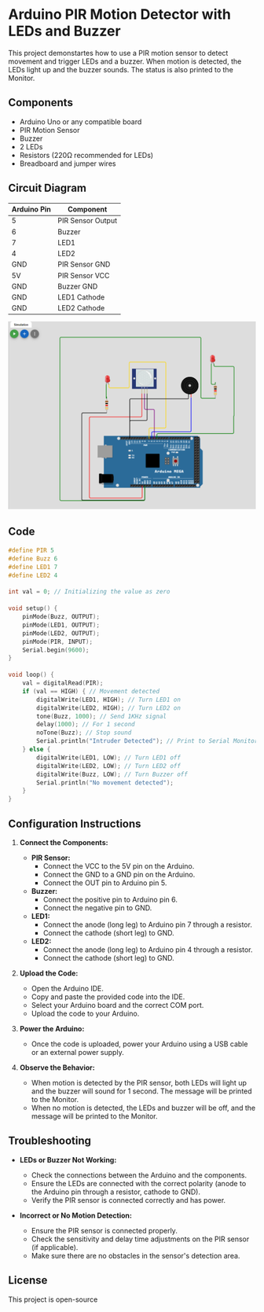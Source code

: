 
# Arduino PIR Motion Detector with LEDs and Buzzer

This project demonstartes how to use a PIR motion sensor to detect movement and trigger LEDs and a buzzer. When motion is detected, the LEDs light up and the buzzer sounds. The status is also printed to the Monitor.

## Components

- Arduino Uno or any compatible board
- PIR Motion Sensor
- Buzzer
- 2 LEDs
- Resistors (220Ω recommended for LEDs)
- Breadboard and jumper wires

## Circuit Diagram

| Arduino Pin | Component         |
|-------------|-------------------|
| 5           | PIR Sensor Output |
| 6           | Buzzer            |
| 7           | LED1              |
| 4           | LED2              |
| GND         | PIR Sensor GND    |
| 5V          | PIR Sensor VCC    |
| GND         | Buzzer GND        |
| GND         | LED1 Cathode      |
| GND         | LED2 Cathode      |

![Schematics](https://github.com/swalehmwadime/IOT-Arduino-Sample-projects/blob/main/Projects/Project7/Passive%20Infrared.png)
## Code

```cpp
#define PIR 5
#define Buzz 6
#define LED1 7
#define LED2 4

int val = 0; // Initializing the value as zero

void setup() {
    pinMode(Buzz, OUTPUT);
    pinMode(LED1, OUTPUT);
    pinMode(LED2, OUTPUT);
    pinMode(PIR, INPUT);
    Serial.begin(9600);
}

void loop() {
    val = digitalRead(PIR);
    if (val == HIGH) { // Movement detected
        digitalWrite(LED1, HIGH); // Turn LED1 on
        digitalWrite(LED2, HIGH); // Turn LED2 on
        tone(Buzz, 1000); // Send 1KHz signal
        delay(1000); // For 1 second
        noTone(Buzz); // Stop sound
        Serial.println("Intruder Detected"); // Print to Serial Monitor
    } else {
        digitalWrite(LED1, LOW); // Turn LED1 off
        digitalWrite(LED2, LOW); // Turn LED2 off
        digitalWrite(Buzz, LOW); // Turn Buzzer off
        Serial.println("No movement detected");
    }
}
```

## Configuration Instructions

1. **Connect the Components:**
   - **PIR Sensor:**
     - Connect the VCC to the 5V pin on the Arduino.
     - Connect the GND to a GND pin on the Arduino.
     - Connect the OUT pin to Arduino pin 5.
   - **Buzzer:**
     - Connect the positive pin to Arduino pin 6.
     - Connect the negative pin to GND.
   - **LED1:**
     - Connect the anode (long leg) to Arduino pin 7 through a resistor.
     - Connect the cathode (short leg) to GND.
   - **LED2:**
     - Connect the anode (long leg) to Arduino pin 4 through a resistor.
     - Connect the cathode (short leg) to GND.

2. **Upload the Code:**
   - Open the Arduino IDE.
   - Copy and paste the provided code into the IDE.
   - Select your Arduino board and the correct COM port.
   - Upload the code to your Arduino.

3. **Power the Arduino:**
   - Once the code is uploaded, power your Arduino using a USB cable or an external power supply.

4. **Observe the Behavior:**
   - When motion is detected by the PIR sensor, both LEDs will light up and the buzzer will sound for 1 second. The message  will be printed to the Monitor.
   - When no motion is detected, the LEDs and buzzer will be off, and the message  will be printed to the  Monitor.

## Troubleshooting

- **LEDs or Buzzer Not Working:**
  - Check the connections between the Arduino and the components.
  - Ensure the LEDs are connected with the correct polarity (anode to the Arduino pin through a resistor, cathode to GND).
  - Verify the PIR sensor is connected correctly and has power.

- **Incorrect or No Motion Detection:**
  - Ensure the PIR sensor is connected properly.
  - Check the sensitivity and delay time adjustments on the PIR sensor (if applicable).
  - Make sure there are no obstacles in the sensor's detection area.

## License

This project is open-source 

